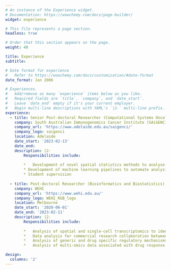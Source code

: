 ```yaml
---
# An instance of the Experience widget.
# Documentation: https://wowchemy.com/docs/page-builder/
widget: experience

# This file represents a page section.
headless: true

# Order that this section appears on the page.
weight: 40

title: Experience
subtitle:

# Date format for experience
#   Refer to https://wowchemy.com/docs/customization/#date-format
date_format: Jan 2006

# Experiences.
#   Add/remove as many `experience` items below as you like.
#   Required fields are `title`, `company`, and `date_start`.
#   Leave `date_end` empty if it's your current employer.
#   Begin multi-line descriptions with YAML's `|2-` multi-line prefix.
experience:
  - title: Senior Post-doctoral Researcher (Computational Systems Oncology)
    company: South Australian Immunogenomics Cancer Institute (SAiGENCI)
    company_url: 'https://www.adelaide.edu.au/saigenci/'
    company_logo: saigenci
    location: Adelaide
    date_start: '2023-02-13'
    date_end: 
    description: |2-
        Responsibilities include:
        
        *	Development of novel spatial statistics methods to analyse sub-cellular spatial ‘omics data.
        * Development of machine learning pipelines to automate analysis of histopathology images.
        * Student supervision
        
  - title: Post-doctoral Researcher (Bioinformatics and Biostatistics)
    company: WEHI
    company_url: 'https://www.wehi.edu.au/'
    company_logo: WEHI_RGB_logo
    location: Melbourne
    date_start: '2020-06-01'
    date_end: '2023-02-11'
    description: |2-
        Responsibilities include:
        
        *	Analysis of spatial and single-cell transcriptomics to identify mechanisms of drug-induced phenotypic plasticity in cancer.
        *	Data analysis for commercial research collaboration between the CRC for Cancer Therapeutics and Pfizer Inc.
        *	Analysis of generic and drug specific regulatory mechanisms in biological systems using data integration approaches.
        *	Analysis of multi-omics data associated with drug response across a diverse set of biological models including cell lines and patients.

design:
  columns: '2'
---
```

